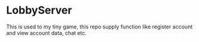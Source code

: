 # LobbyServer
This is used to my tiny game, this repo supply function like register account and view account data, chat etc.
